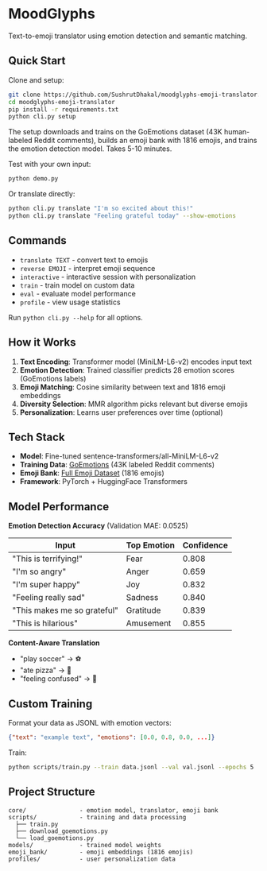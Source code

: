 ﻿# MoodGlyphs

Text-to-emoji translator using emotion detection and semantic matching.

## Quick Start

Clone and setup:

```bash
git clone https://github.com/SushrutDhakal/moodglyphs-emoji-translator.git
cd moodglyphs-emoji-translator
pip install -r requirements.txt
python cli.py setup
```

The setup downloads and trains on the GoEmotions dataset (43K human-labeled Reddit comments), builds an emoji bank with 1816 emojis, and trains the emotion detection model. Takes 5-10 minutes.

Test with your own input:

```bash
python demo.py
```

Or translate directly:

```bash
python cli.py translate "I'm so excited about this!"
python cli.py translate "Feeling grateful today" --show-emotions
```

## Commands

- `translate TEXT` - convert text to emojis
- `reverse EMOJI` - interpret emoji sequence
- `interactive` - interactive session with personalization
- `train` - train model on custom data
- `eval` - evaluate model performance
- `profile` - view usage statistics

Run `python cli.py --help` for all options.

## How it Works

1. **Text Encoding**: Transformer model (MiniLM-L6-v2) encodes input text
2. **Emotion Detection**: Trained classifier predicts 28 emotion scores (GoEmotions labels)
3. **Emoji Matching**: Cosine similarity between text and 1816 emoji embeddings
4. **Diversity Selection**: MMR algorithm picks relevant but diverse emojis
5. **Personalization**: Learns user preferences over time (optional)

## Tech Stack

- **Model**: Fine-tuned sentence-transformers/all-MiniLM-L6-v2
- **Training Data**: [GoEmotions](https://www.kaggle.com/datasets/debarshichanda/goemotions) (43K labeled Reddit comments)
- **Emoji Bank**: [Full Emoji Dataset](https://www.kaggle.com/datasets/subinium/emojiimage-dataset) (1816 emojis)
- **Framework**: PyTorch + HuggingFace Transformers

## Model Performance

**Emotion Detection Accuracy** (Validation MAE: 0.0525)

| Input | Top Emotion | Confidence |
|-------|-------------|------------|
| "This is terrifying!" | Fear | 0.808 |
| "I'm so angry" | Anger | 0.659 |
| "I'm super happy" | Joy | 0.832 |
| "Feeling really sad" | Sadness | 0.840 |
| "This makes me so grateful" | Gratitude | 0.839 |
| "This is hilarious" | Amusement | 0.855 |

**Content-Aware Translation**
- "play soccer" → ⚽
- "ate pizza" → 🍕
- "feeling confused" → 🤔

## Custom Training

Format your data as JSONL with emotion vectors:

```json
{"text": "example text", "emotions": [0.0, 0.8, 0.0, ...]}
```

Train:

```bash
python scripts/train.py --train data.jsonl --val val.jsonl --epochs 5
```

## Project Structure

```
core/               - emotion model, translator, emoji bank
scripts/            - training and data processing
  ├── train.py
  ├── download_goemotions.py
  └── load_goemotions.py
models/             - trained model weights
emoji_bank/         - emoji embeddings (1816 emojis)
profiles/           - user personalization data
```
